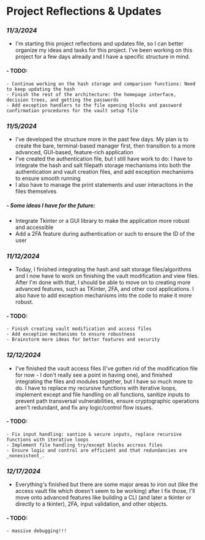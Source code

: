 # **Project Reflections & Updates**

### ***11/3/2024***
- I'm starting this project reflections and updates file, so I can better organize my ideas and tasks
  for this project. I've been working on this project for a few days already and I have a specific
  structure in mind.
#### - TODO:
    - Continue working on the hash storage and comparison functions: Need to keep updating the hash
    - Finish the rest of the architecture: the homepage interface, decision trees, and getting the passwords
    - Add exception handlers to the file opening blocks and password confirmation procedures for the vault setup file

### ***11/5/2024***
- I've developed the structure more in the past few days. My plan is to create the bare, terminal-based
  manager first, then transition to a more advanced, GUI-based, feature-rich application
- I've created the authentication file, but I still have work to do: I have to integrate the hash and salt
  filepath storage mechanisms into both the authentication and vault creation files, and add exception
  mechanisms to ensure smooth running
- I also have to manage the print statements and user interactions in the files themselves
##### - Some ideas I have for the future:
  - Integrate Tkinter or a GUI library to make the application more robust and accessible
  - Add a 2FA feature during authentication or such to ensure the ID of the user

### ***11/12/2024***
- Today, I finished integrating the hash and salt storage files/algorithms and I now have to work on
  finishing the vault modification and view files. After I'm done with that, I should be able to move on
  to creating more advanced features, such as TKinter, 2FA, and other cool applications. I also have to add
  exception mechanisms into the code to make it more robust. 
#### - TODO:
    - Finish creating vault modification and access files
    - Add exception mechanisms to ensure robustness
    - Brainstorm more ideas for better features and security

### ***12/12/2024***
- I've finished the vault access files (I've gotten rid of the modification file for now - I don't really see a point
  in having one), and finished integrating the files and modules together, but I have so much more to do. I have to 
  replace my recursive functions with iterative loops, implement except and file handling on all functions, sanitize 
  inputs to prevent path transversal vulnerabilities, ensure cryptographic operations aren't redundant, and fix any logic/control flow issues.
#### - TODO:
    - Fix input handling: santize & secure inputs, replace recursive functions with iterative loops
    - Implement file handling try/except blocks accross files
    - Ensure logic and control are efficient and that redundancies are _nonexistent_.

### ***12/17/2024***
- Everything's finished but there are some major areas to iron out (like the access vault file which doesn't seem to be working)
  after I fix those, I'll move onto advanced features like building a CLI (and later a tkinter or directly to a tkinter), 2FA,
  input validation, and other objects. 
#### - TODO:
    - massive debugging!!!